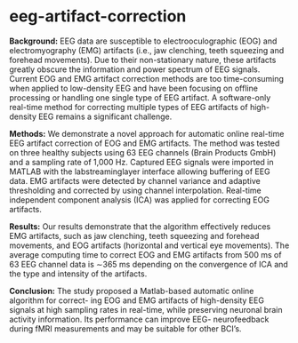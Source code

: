 # eeg-artifact-correction

**Background:** EEG data are susceptible to electrooculographic (EOG) and electromyography (EMG) artifacts (i.e., jaw clenching, teeth squeezing and forehead movements). Due to their non-stationary nature, these artifacts greatly obscure the information and power spectrum of EEG signals. Current EOG and EMG artifact correction methods are too time-consuming when applied to low-density EEG and have been focusing on offline processing or handling one single type of EEG artifact. A software-only real-time method for correcting multiple types of EEG artifacts of high-density EEG remains a significant challenge.

**Methods:** We demonstrate a novel approach for automatic online real-time EEG artifact correction of EOG and EMG artifacts. The method was tested on three healthy subjects using 63 EEG channels (Brain Products GmbH) and a sampling rate of 1,000 Hz. Captured EEG signals were imported in MATLAB with the labstreaminglayer interface allowing buffering of EEG data. EMG artifacts were detected by channel variance and adaptive thresholding and corrected by using channel interpolation. Real-time independent component analysis (ICA) was applied for correcting EOG artifacts.

**Results:** Our results demonstrate that the algorithm effectively reduces EMG artifacts, such as jaw clenching, teeth squeezing and forehead movements, and EOG artifacts (horizontal and vertical eye movements). The average computing time to correct EOG and EMG artifacts from 500 ms of 63 EEG channel data is ∼365 ms depending on the convergence of ICA and the type and intensity of the artifacts.

**Conclusion:** The study proposed a Matlab-based automatic online algorithm for correct- ing EOG and EMG artifacts of high-density EEG signals at high sampling rates in real-time, while preserving neuronal brain activity information. Its performance can improve EEG- neurofeedback during fMRI measurements and may be suitable for other BCI’s.
